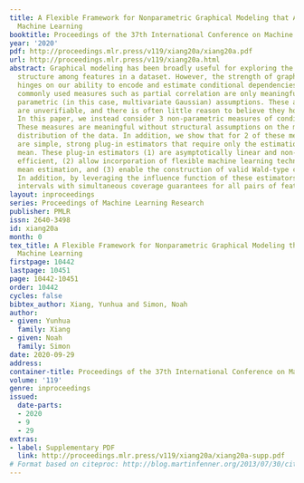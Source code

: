 ```yaml
---
title: A Flexible Framework for Nonparametric Graphical Modeling that Accommodates
  Machine Learning
booktitle: Proceedings of the 37th International Conference on Machine Learning
year: '2020'
pdf: http://proceedings.mlr.press/v119/xiang20a/xiang20a.pdf
url: http://proceedings.mlr.press/v119/xiang20a.html
abstract: Graphical modeling has been broadly useful for exploring the dependence
  structure among features in a dataset. However, the strength of graphical modeling
  hinges on our ability to encode and estimate conditional dependencies. In particular,
  commonly used measures such as partial correlation are only meaningful under strongly
  parametric (in this case, multivariate Gaussian) assumptions. These assumptions
  are unverifiable, and there is often little reason to believe they hold in practice.
  In this paper, we instead consider 3 non-parametric measures of conditional dependence.
  These measures are meaningful without structural assumptions on the multivariate
  distribution of the data. In addition, we show that for 2 of these measures there
  are simple, strong plug-in estimators that require only the estimation of a conditional
  mean. These plug-in estimators (1) are asymptotically linear and non-parametrically
  efficient, (2) allow incorporation of flexible machine learning techniques for conditional
  mean estimation, and (3) enable the construction of valid Wald-type confidence intervals.
  In addition, by leveraging the influence function of these estimators, one can obtain
  intervals with simultaneous coverage guarantees for all pairs of features.
layout: inproceedings
series: Proceedings of Machine Learning Research
publisher: PMLR
issn: 2640-3498
id: xiang20a
month: 0
tex_title: A Flexible Framework for Nonparametric Graphical Modeling that Accommodates
  Machine Learning
firstpage: 10442
lastpage: 10451
page: 10442-10451
order: 10442
cycles: false
bibtex_author: Xiang, Yunhua and Simon, Noah
author:
- given: Yunhua
  family: Xiang
- given: Noah
  family: Simon
date: 2020-09-29
address: 
container-title: Proceedings of the 37th International Conference on Machine Learning
volume: '119'
genre: inproceedings
issued:
  date-parts:
  - 2020
  - 9
  - 29
extras:
- label: Supplementary PDF
  link: http://proceedings.mlr.press/v119/xiang20a/xiang20a-supp.pdf
# Format based on citeproc: http://blog.martinfenner.org/2013/07/30/citeproc-yaml-for-bibliographies/
---
```

